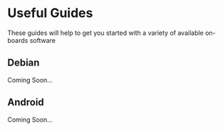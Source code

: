 # Useful Guides

These guides will help to get you started with a variety of available on-boards software

## Debian

Coming Soon...

## Android

Coming Soon...